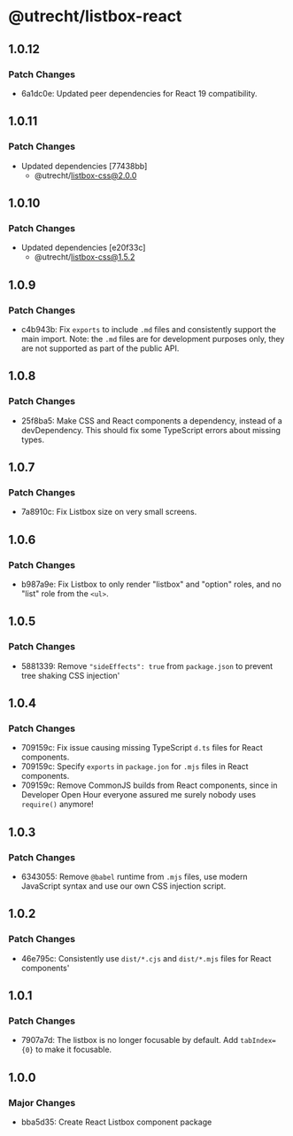 # @utrecht/listbox-react

## 1.0.12

### Patch Changes

- 6a1dc0e: Updated peer dependencies for React 19 compatibility.

## 1.0.11

### Patch Changes

- Updated dependencies [77438bb]
  - @utrecht/listbox-css@2.0.0

## 1.0.10

### Patch Changes

- Updated dependencies [e20f33c]
  - @utrecht/listbox-css@1.5.2

## 1.0.9

### Patch Changes

- c4b943b: Fix `exports` to include `.md` files and consistently support the main import.
  Note: the `.md` files are for development purposes only, they are not supported as part of the public API.

## 1.0.8

### Patch Changes

- 25f8ba5: Make CSS and React components a dependency, instead of a devDependency. This should fix some TypeScript errors about missing types.

## 1.0.7

### Patch Changes

- 7a8910c: Fix Listbox size on very small screens.

## 1.0.6

### Patch Changes

- b987a9e: Fix Listbox to only render "listbox" and "option" roles, and no "list" role from the `<ul>`.

## 1.0.5

### Patch Changes

- 5881339: Remove `"sideEffects": true` from `package.json` to prevent tree shaking CSS injection'

## 1.0.4

### Patch Changes

- 709159c: Fix issue causing missing TypeScript `d.ts` files for React components.
- 709159c: Specify `exports` in `package.jon` for `.mjs` files in React components.
- 709159c: Remove CommonJS builds from React components, since in Developer Open Hour everyone assured me surely nobody uses `require()` anymore!

## 1.0.3

### Patch Changes

- 6343055: Remove `@babel` runtime from `.mjs` files, use modern JavaScript syntax and use our own CSS injection script.

## 1.0.2

### Patch Changes

- 46e795c: Consistently use `dist/*.cjs` and `dist/*.mjs` files for React components'

## 1.0.1

### Patch Changes

- 7907a7d: The listbox is no longer focusable by default. Add `tabIndex={0}` to make it focusable.

## 1.0.0

### Major Changes

- bba5d35: Create React Listbox component package
